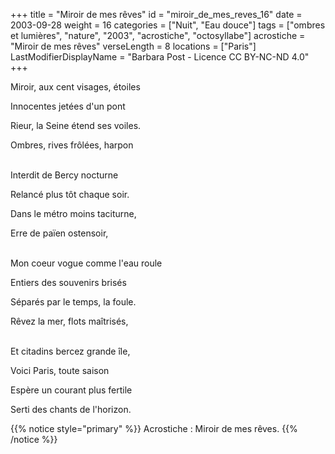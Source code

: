 +++
title = "Miroir de mes rêves"
id = "miroir_de_mes_reves_16"
date = 2003-09-28
weight = 16
categories = ["Nuit", "Eau douce"]
tags = ["ombres et lumières", "nature", "2003", "acrostiche", "octosyllabe"]
acrostiche = "Miroir de mes rêves"
verseLength = 8
locations = ["Paris"]
LastModifierDisplayName = "Barbara Post - Licence CC BY-NC-ND 4.0"
+++

Miroir, aux cent visages, étoiles

Innocentes jetées d'un pont

Rieur, la Seine étend ses voiles.

Ombres, rives frôlées, harpon

 \
Interdit de Bercy nocturne

Relancé plus tôt chaque soir.

Dans le métro moins taciturne,

Erre de païen ostensoir,

 \
Mon coeur vogue comme l'eau roule

Entiers des souvenirs brisés

Séparés par le temps, la foule.

Rêvez la mer, flots maîtrisés,

 \
Et citadins bercez grande île,

Voici Paris, toute saison

Espère un courant plus fertile

Serti des chants de l'horizon.

{{% notice style="primary" %}}
Acrostiche : Miroir de mes rêves.
{{% /notice %}}
